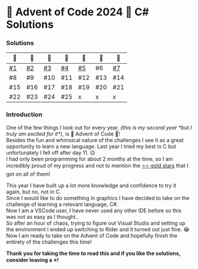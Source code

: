# 🎄 Advent of Code 2024 🎄 C# Solutions
### Solutions
| 🎄                                                                   | 🎄                                                                   | 🎄                                                                   | 🎄  | 🎄                                                                   | 🎄  | 🎄                                                                   |
|----------------------------------------------------------------------|----------------------------------------------------------------------|----------------------------------------------------------------------|-----|----------------------------------------------------------------------|-----|----------------------------------------------------------------------|
| [#1](https://github.com/lyaneii/AoC2024/blob/master/day1/Program.cs) | [#2](https://github.com/lyaneii/AoC2024/blob/master/day2/Program.cs) | [#3](https://github.com/lyaneii/AoC2024/blob/master/day3/Program.cs) | [#4](https://github.com/lyaneii/AoC2024/blob/master/day4/Program.cs)  | [#5](https://github.com/lyaneii/AoC2024/blob/master/day5/Program.cs) | #6  | [#7](https://github.com/lyaneii/AoC2024/blob/master/day7/Program.cs) |
| #8                                                                   | #9                                                                   | #10                                                                  | #11 | #12                                                                  | #13 | #14                                                                  |
| #15                                                                  | #16                                                                  | #17                                                                  | #18 | #19                                                                  | #20 | #21                                                                  |
| #22                                                                  | #23                                                                  | #24                                                                  | #25 | x                                                                    | x   | x                                                                    |

### Introduction
One of the few things I look out for every year, _(this is my second year \*but I truly am excited for it\*)_, is 🎄 Advent of Code 🎄!\
Besides the fun and whimsical nature of the challenges I see it as a great opportunity to learn a new language.
Last year I tried my best in C but unfortunately I fell off after day 11. 😔\
I had only been programming for about 2 months at the time, so I am incredibly proud of my progress and not to mention the [⭐⭐ gold stars](https://cdn.discordapp.com/attachments/766670621869735958/1312889512791249006/image.png?ex=674e2324&is=674cd1a4&hm=2389554d4817a7d0d24c657f5455201a84cc467c2fc9b2b4e76b28ae26baba07&) that I got on all of them!

This year I have built up a lot more knowledge and confidence to try it again, but no, not in C.\
Since I would like to do something in graphics I have decided to take on the challenge of learning a relevant language, C#.\
Now I am a VSCode user, I have never used any other IDE before so this was not as easy as I thought..\
So after an hour of chaos, trying to figure out Visual Studio and setting up the environment I ended up switching to Rider and it turned out just fine. 😂\
Now I am ready to take on the Advent of Code and hopefully finish the entirety of the challenges this time!

**Thank you for taking the time to read this and if you like the solutions, consider leaving a ⭐!**
